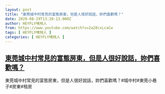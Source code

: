 ```yaml
---
layout: post
title: "東莞城中村常見的富態房東，但是人很好說話，妳們喜歡嗎？"
date: 2020-08-29T13:20:13.000Z
author: HEYFLY嘿飛人
from: https://www.youtube.com/watch?v=2a28cxLcaCw
tags: [ HEYFLY嘿飛人 ]
categories: [ HEYFLY嘿飛人 ]
---
```

<!--1598707213000-->
[東莞城中村常見的富態房東，但是人很好說話，妳們喜歡嗎？](https://www.youtube.com/watch?v=2a28cxLcaCw)
------

<div>
東莞城中村常見的富態房東，但是人很好說話，妳們喜歡嗎？#城中村#東莞小巷子#房東#租房
</div>
